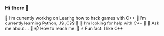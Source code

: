### Hi there 👋
🔭 I’m currently working on Learing how to hack games with C++
🌱 I’m currently learning Python, JS ,CSS
🌱 🤔 I’m looking for help with C++
🌱 💬 Ask me about ...
🌱 📫 How to reach me: 
🌱 ⚡ Fun fact: I like C++
<!--
**AllusiveWheat/AllusiveWheat** is a ✨ _special_ ✨ repository because its `README.md` (this file) appears on your GitHub profile.

Here are some ideas to get you started:
T
- 🔭 I’m currently working on Learing how to hack games with C++
- 🌱 I’m currently learning Python, JS ,CSS
- 🤔 I’m looking for help with C++
- 💬 Ask me about ...
- 📫 How to reach me: 
- ⚡ Fun fact: I like C++
-->
